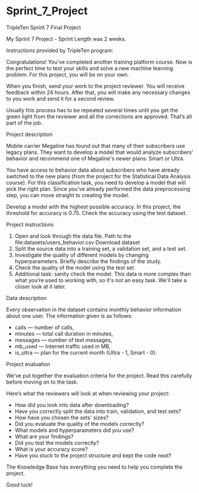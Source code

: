 # Sprint_7_Project
TripleTen Sprint 7 Final Project

My Sprint 7 Project - Sprint Length was 2 weeks.

Instructions provided by TripleTen program:

Congratulations! You’ve completed another training platform course. Now is the perfect time to test your skills and solve a new machine learning problem. For this project, you will be on your own.

When you finish, send your work to the project reviewer. You will receive feedback within 24 hours. After that, you will make any necessary changes to you work and send it for a second review.

Usually this process has to be repeated several times until you get the green light from the reviewer and all the corrections are approved. That’s all part of the job.

Project description

Mobile carrier Megaline has found out that many of their subscribers use legacy plans. They want to develop a model that would analyze subscribers' behavior and recommend one of Megaline's newer plans: Smart or Ultra.

You have access to behavior data about subscribers who have already switched to the new plans (from the project for the Statistical Data Analysis course). For this classification task, you need to develop a model that will pick the right plan. Since you’ve already performed the data preprocessing step, you can move straight to creating the model.

Develop a model with the highest possible accuracy. In this project, the threshold for accuracy is 0.75. Check the accuracy using the test dataset.

Project instructions

1. Open and look through the data file. Path to the file:datasets/users_behavior.csv Download dataset
2. Split the source data into a training set, a validation set, and a test set.
3. Investigate the quality of different models by changing hyperparameters. Briefly describe the findings of the study.
4. Check the quality of the model using the test set.
5. Additional task: sanity check the model. This data is more complex than what you’re used to working with, so it's not an easy task. We'll take a closer look at it later.

Data description

Every observation in the dataset contains monthly behavior information about one user. The information given is as follows:

- сalls — number of calls,
- minutes — total call duration in minutes,
- messages — number of text messages,
- mb_used — Internet traffic used in MB,
- is_ultra — plan for the current month (Ultra - 1, Smart - 0).

Project evaluation

We’ve put together the evaluation criteria for the project. Read this carefully before moving on to the task.

Here’s what the reviewers will look at when reviewing your project:

- How did you look into data after downloading?
- Have you correctly split the data into train, validation, and test sets?
- How have you chosen the sets' sizes?
- Did you evaluate the quality of the models correctly?
- What models and hyperparameters did you use?
- What are your findings?
- Did you test the models correctly?
- What is your accuracy score?
- Have you stuck to the project structure and kept the code neat?

The Knowledge Base has everything you need to help you complete the project.

Good luck!
